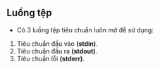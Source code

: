## Luồng tệp
* Có 3 luồng tệp tiêu chuẩn luôn mở để sử dụng:
1. Tiêu chuẩn đầu vào **(stdin)**.
2. Tiêu chuẩn đầu ra **(stdout)**.
3. Tiêu chuẩn lỗi **(stderr)**.
